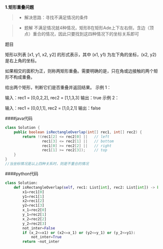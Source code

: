 **1.矩形重叠问题**

> * 解决思路：寻找不满足情况的条件

> * 题解
不满足情况就4种情况，矩形B在矩形Ade上下左右侧，含边（顶点）重合的情况，因此只要找到这四种情况下的坐标关系即可

 题目

矩形以列表 [x1, y1, x2, y2] 的形式表示，其中 (x1, y1) 为左下角的坐标，(x2, y2) 是右上角的坐标。

如果相交的面积为正，则称两矩形重叠。需要明确的是，只在角或边接触的两个矩形不构成重叠。

给出两个矩形，判断它们是否重叠并返回结果。
示例 1：

输入：rec1 = [0,0,2,2], rec2 = [1,1,3,3]
输出：true
示例 2：

输入：rec1 = [0,0,1,1], rec2 = [1,0,2,1]
输出：false

####java代码

```java
class Solution {
    public boolean isRectangleOverlap(int[] rec1, int[] rec2) {
        return !(rec1[2] <= rec2[0] ||   // left
                 rec1[3] <= rec2[1] ||   // bottom
                 rec1[0] >= rec2[2] ||   // right
                 rec1[1] >= rec2[3]);    // top
    }
}
//当坐标情况是以上四种关系时，则是不重合的情况
```

####python代码

```python
class Solution:
    def isRectangleOverlap(self, rec1: List[int], rec2: List[int]) -> bool:
        x1=rec1[0]
        y1=rec1[1]
        x2=rec1[2]
        y2=rec1[3]
        x_1=rec2[0]
        y_1=rec2[1]
        x_2=rec2[2]
        y_2=rec2[3]
        not_inter=False
        if (x_2<=x1) or (x2<=x_1) or (y2<=y_1) or (y_2<=y1):
            not_inter=True
        return ~not_inter
```